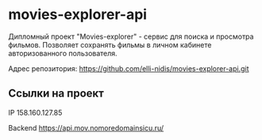 # movies-explorer-api
Дипломный проект "Movies-explorer" - сервис для поиска и просмотра фильмов. Позволяет сохранять фильмы в личном кабинете авторизованного пользователя.

Адрес репозитория: https://github.com/elli-nidis/movies-explorer-api.git

## Ссылки на проект

IP 158.160.127.85

Backend https://api.mov.nomoredomainsicu.ru/
